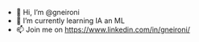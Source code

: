 - 👋 Hi, I’m @gneironi
- 🌱 I’m currently learning IA an ML
- 📫 Join me on https://www.linkedin.com/in/gneironi/

<!---
gneironi/gneironi is a ✨ special ✨ repository because its `README.md` (this file) appears on your GitHub profile.
You can click the Preview link to take a look at your changes.
--->
